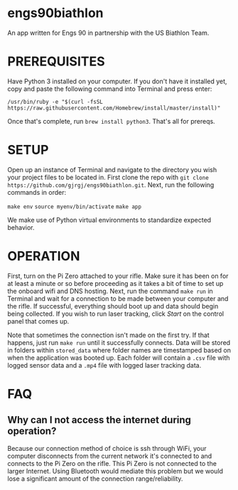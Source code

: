 # engs90biathlon
An app written for Engs 90 in partnership with the US Biathlon Team.

# PREREQUISITES
Have Python 3 installed on your computer. If you don't have it installed yet, copy and paste the following command into Terminal and press enter:

`/usr/bin/ruby -e "$(curl -fsSL https://raw.githubusercontent.com/Homebrew/install/master/install)"`

Once that's complete, run `brew install python3`. That's all for prereqs.

# SETUP
Open up an instance of Terminal and navigate to the directory you wish your project files to be located in. First clone the repo with `git clone https://github.com/gjrgj/engs90biathlon.git`. Next, run the following commands in order:

`make env`
`source myenv/bin/activate`
`make app`

We make use of Python virtual environments to standardize expected behavior.

# OPERATION
First, turn on the Pi Zero attached to your rifle. Make sure it has been on for at least a minute or so before proceeding as it takes a bit of time to set up the onboard wifi and DNS hosting. Next, run the command `make run` in Terminal and wait for a connection to be made between your computer and the rifle. If successful, everything should boot up and data should begin being collected. If you wish to run laser tracking, click *Start* on the control panel that comes up.

Note that sometimes the connection isn't made on the first try. If that happens, just run `make run` until it successfully connects. Data will be stored in folders within `stored_data` where folder names are timestamped based on when the application was booted up. Each folder will contain a `.csv` file with logged sensor data and a `.mp4` file with logged laser tracking data.

# FAQ
## Why can I not access the internet during operation?
Because our connection method of choice is ssh through WiFi, your computer disconnects from the current network it's connected to and connects to the Pi Zero on the rifle. This Pi Zero is not connected to the larger Internet. Using Bluetooth would mediate this problem but we would lose a significant amount of the connection range/reliability.


